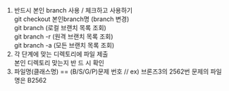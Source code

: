 1. 반드시 본인 branch 사용 / 체크하고 사용하기  
  git checkout 본인branch명 (branch 변경)  
  git branch  (로컬 브랜치 목록 조회)  
  git branch -r  (원격 브랜치 목록 조회)  
  git branch -a  (모든 브랜치 목록 조회)  
2. 각 단계에 맞는 디렉토리에 파일 제출  
  본인 디렉토리 맞는지 반 드 시 확인
4. 파일명(클래스명) == (B/S/G/P)문제 번호  // ex) 브론즈3의 2562번 문제의 파일명은 B2562
